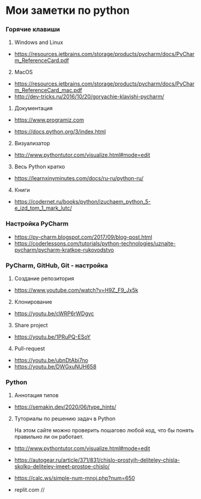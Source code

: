 # Мои заметки по python

### Горячие клавиши

1. Windows and Linux

 - https://resources.jetbrains.com/storage/products/pycharm/docs/PyCharm_ReferenceCard.pdf

2. MacOS

 - https://resources.jetbrains.com/storage/products/pycharm/docs/PyCharm_ReferenceCard_mac.pdf
 - http://dev-tricks.ru/2016/10/20/goryachie-klavishi-pycharm/

1.  Документация

 - https://www.programiz.com

 - https://docs.python.org/3/index.html

2. Визуализатор

 - http://www.pythontutor.com/visualize.html#mode=edit

3. Весь Python кратко

 - https://learnxinyminutes.com/docs/ru-ru/python-ru/

4. Книги

 - https://codernet.ru/books/python/izuchaem_python_5-e_izd_tom_1_mark_lutc/

### Настройка PyCharm

- https://py-charm.blogspot.com/2017/09/blog-post.html
- https://coderlessons.com/tutorials/python-technologies/uznaite-pycharm/pycharm-kratkoe-rukovodstvo

### PyCharm, GitHub, Git - настройка

1. Создание репозитория

 - https://www.youtube.com/watch?v=H9Z_F9_Jx5k

2. Клонирование
- https://youtu.be/cWRP6rWDgyc

3. Share project

 - https://youtu.be/1PRuPQ-ESoY

4. Pull-request
 - https://youtu.be/ubnDtAbi7no
 - https://youtu.be/DWGxuNUH658

 ### Python

 1. Аннотация типов

  - https://semakin.dev/2020/06/type_hints/

2. Туториалы по решению задач в Python

    На этом сайте можно проверить пошагово любой код, что бы понять правильно ли он работает.
  
  - http://www.pythontutor.com/visualize.html#mode=edit

  - https://autogear.ru/article/371/831/chislo-prostyih-deliteley-chisla-skolko-deliteley-imeet-prostoe-chislo/
  - https://calc.ws/simple-num-mnoj.php?num=650 

  - replit.com //